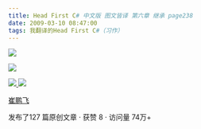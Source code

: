 ```yaml
---
title: Head First C# 中文版 图文皆译 第六章 继承 page238
date: 2009-03-10 08:47:00
tags: 我翻译的Head First C#（习作）
---
```

![](https://p-blog.csdn.net/images/p_blog_csdn_net/cuipengfei1/EntryImages/20090310/2009-03-10_08-26-58.jpg)

![](https://p-blog.csdn.net/images/p_blog_csdn_net/cuipengfei1/EntryImages/20090310/2009-03-10_08-43-19.jpg)



[ ![](https://profile.csdnimg.cn/5/2/5/3_cuipengfei1)
![](https://g.csdnimg.cn/static/user-reg-year/1x/11.png)
](https://blog.csdn.net/cuipengfei1)

[ 崔鹏飞 ](https://blog.csdn.net/cuipengfei1)

发布了127 篇原创文章  ·  获赞 8  ·  访问量 74万+

